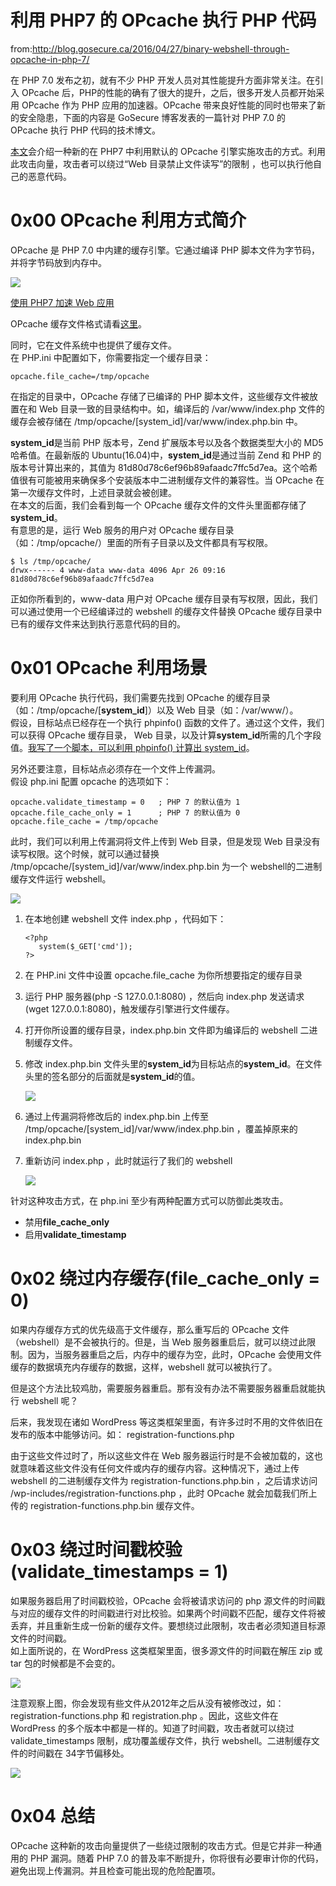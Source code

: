 # 利用 PHP7 的 OPcache 执行 PHP 代码

from:http://blog.gosecure.ca/2016/04/27/binary-webshell-through-opcache-in-php-7/

在 PHP 7.0 发布之初，就有不少 PHP 开发人员对其性能提升方面非常关注。在引入 OPcache 后，PHP的性能的确有了很大的提升，之后，很多开发人员都开始采用 OPcache 作为 PHP 应用的加速器。OPcache 带来良好性能的同时也带来了新的安全隐患，下面的内容是 GoSecure 博客发表的一篇针对 PHP 7.0 的 OPcache 执行 PHP 代码的技术博文。

[本文](http://blog.gosecure.ca/2016/04/27/binary-webshell-through-opcache-in-php-7/)会介绍一种新的在 PHP7 中利用默认的 OPcache 引擎实施攻击的方式。利用此攻击向量，攻击者可以绕过“Web 目录禁止文件读写”的限制 ，也可以执行他自己的恶意代码。

0x00 OPcache 利用方式简介
=====

OPcache 是 PHP 7.0 中内建的缓存引擎。它通过编译 PHP 脚本文件为字节码，并将字节码放到内存中。

![](http://drops.javaweb.org/uploads/images/0cc96b39b2a7674fef956e08915c048aba49cbc4.jpg)

[使用 PHP7 加速 Web 应用](http://talks.php.net/confoo16#/php7pcache1)

OPcache 缓存文件格式请看[这里](http://jpauli.github.io/2015/03/05/opcache.html)。

同时，它在文件系统中也提供了缓存文件。  
在 PHP.ini 中配置如下，你需要指定一个缓存目录：

```
opcache.file_cache=/tmp/opcache

```

在指定的目录中，OPcache 存储了已编译的 PHP 脚本文件，这些缓存文件被放置在和 Web 目录一致的目录结构中。如，编译后的 /var/www/index.php 文件的缓存会被存储在 /tmp/opcache/[system_id]/var/www/index.php.bin 中。

**system_id**是当前 PHP 版本号，Zend 扩展版本号以及各个数据类型大小的 MD5 哈希值。在最新版的 Ubuntu(16.04)中，**system_id**是通过当前 Zend 和 PHP 的版本号计算出来的，其值为 81d80d78c6ef96b89afaadc7ffc5d7ea。这个哈希值很有可能被用来确保多个安装版本中二进制缓存文件的兼容性。当 OPcache 在第一次缓存文件时，上述目录就会被创建。  
在本文的后面，我们会看到每一个 OPcache 缓存文件的文件头里面都存储了**system_id**。  
有意思的是，运行 Web 服务的用户对 OPcache 缓存目录（如：/tmp/opcache/）里面的所有子目录以及文件都具有写权限。

```
$ ls /tmp/opcache/
drwx------ 4 www-data www-data 4096 Apr 26 09:16 81d80d78c6ef96b89afaadc7ffc5d7ea

```

正如你所看到的，www-data 用户对 OPcache 缓存目录有写权限，因此，我们可以通过使用一个已经编译过的 webshell 的缓存文件替换 OPcache 缓存目录中已有的缓存文件来达到执行恶意代码的目的。

0x01 OPcache 利用场景
=====

要利用 OPcache 执行代码，我们需要先找到 OPcache 的缓存目录（如：/tmp/opcache/[**system_id**]）以及 Web 目录（如：/var/www/）。  
假设，目标站点已经存在一个执行 phpinfo() 函数的文件了。通过这个文件，我们可以获得 OPcache 缓存目录， Web 目录，以及计算**system_id**所需的几个字段值。[我写了一个脚本，可以利用 phpinfo() 计算出 system_id](https://github.com/GoSecure/php7-opcache-override)。

另外还要注意，目标站点必须存在一个文件上传漏洞。  
假设 php.ini 配置 opcache 的选项如下：

```
opcache.validate_timestamp = 0   ; PHP 7 的默认值为 1
opcache.file_cache_only = 1      ; PHP 7 的默认值为 0
opcache.file_cache = /tmp/opcache

```

此时，我们可以利用上传漏洞将文件上传到 Web 目录，但是发现 Web 目录没有读写权限。这个时候，就可以通过替换 /tmp/opcache/[system_id]/var/www/index.php.bin 为一个 webshell的二进制缓存文件运行 webshell。

![](http://drops.javaweb.org/uploads/images/a7c86befed5cdaad7446a936c43cf02b5383567d.jpg)

1.  在本地创建 webshell 文件 index.php ，代码如下：
    
    ```
    <?php 
       system($_GET['cmd']); 
    ?>
    
    ```
2.  在 PHP.ini 文件中设置 opcache.file_cache 为你所想要指定的缓存目录
    
3.  运行 PHP 服务器(php -S 127.0.0.1:8080) ，然后向 index.php 发送请求(wget 127.0.0.1:8080)，触发缓存引擎进行文件缓存。
    
4.  打开你所设置的缓存目录，index.php.bin 文件即为编译后的 webshell 二进制缓存文件。
    
5.  修改 index.php.bin 文件头里的**system_id**为目标站点的**system_id**。在文件头里的签名部分的后面就是**system_id**的值。
    
    ![](http://drops.javaweb.org/uploads/images/59076043f8b8b38ea392b89446284afc5fd266d3.jpg)
    
6.  通过上传漏洞将修改后的 index.php.bin 上传至 /tmp/opcache/[system_id]/var/www/index.php.bin ，覆盖掉原来的 index.php.bin
    
7.  重新访问 index.php ，此时就运行了我们的 webshell
    
    ![](http://drops.javaweb.org/uploads/images/af1a8cccfe3d20917151078dbcff7379103e038b.jpg)
    

针对这种攻击方式，在 php.ini 至少有两种配置方式可以防御此类攻击。

*   禁用**file_cache_only**
*   启用**validate_timestamp**

0x02 绕过内存缓存(file_cache_only = 0)
=====

如果内存缓存方式的优先级高于文件缓存，那么重写后的 OPcache 文件（webshell）是不会被执行的。但是，当 Web 服务器重启后，就可以绕过此限制。因为，当服务器重启之后，内存中的缓存为空，此时，OPcache 会使用文件缓存的数据填充内存缓存的数据，这样，webshell 就可以被执行了。

但是这个方法比较鸡肋，需要服务器重启。那有没有办法不需要服务器重启就能执行 webshell 呢？

后来，我发现在诸如 WordPress 等这类框架里面，有许多过时不用的文件依旧在发布的版本中能够访问。如： registration-functions.php

由于这些文件过时了，所以这些文件在 Web 服务器运行时是不会被加载的，这也就意味着这些文件没有任何文件或内存的缓存内容。这种情况下，通过上传 webshell 的二进制缓存文件为 registration-functions.php.bin ，之后请求访问 /wp-includes/registration-functions.php ，此时 OPcache 就会加载我们所上传的 registration-functions.php.bin 缓存文件。

0x03 绕过时间戳校验(validate_timestamps = 1)
=====

如果服务器启用了时间戳校验，OPcache 会将被请求访问的 php 源文件的时间戳与对应的缓存文件的时间戳进行对比校验。如果两个时间戳不匹配，缓存文件将被丢弃，并且重新生成一份新的缓存文件。要想绕过此限制，攻击者必须知道目标源文件的时间戳。  
如上面所说的，在 WordPress 这类框架里面，很多源文件的时间戳在解压 zip 或 tar 包的时候都是不会变的。

![](http://drops.javaweb.org/uploads/images/ecde92d769588018f4026a73bf8e5a5566c388c8.jpg)

注意观察上图，你会发现有些文件从2012年之后从没有被修改过，如：registration-functions.php 和 registration.php 。因此，这些文件在 WordPress 的多个版本中都是一样的。知道了时间戳，攻击者就可以绕过 validate_timestamps 限制，成功覆盖缓存文件，执行 webshell。二进制缓存文件的时间戳在 34字节偏移处。

![](http://drops.javaweb.org/uploads/images/4be870e0454c6fe9351bd5a58aa07ec6e5637dd0.jpg)

0x04 总结
=====

OPcache 这种新的攻击向量提供了一些绕过限制的攻击方式。但是它并非一种通用的 PHP 漏洞。随着 PHP 7.0 的普及率不断提升，你将很有必要审计你的代码，避免出现上传漏洞。并且检查可能出现的危险配置项。